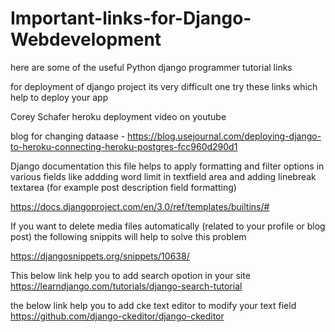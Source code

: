 # Important-links-for-Django-Webdevelopment
here are some of the useful Python django programmer tutorial links 


for deployment of django project its very difficult one try these links which help to deploy your app

Corey Schafer  heroku deployment video on youtube

blog for changing dataase - https://blog.usejournal.com/deploying-django-to-heroku-connecting-heroku-postgres-fcc960d290d1


Django documentation this file helps to apply formatting and filter options in various fields like addding word limit in textfield area
and adding linebreak textarea (for example post description field formatting)

https://docs.djangoproject.com/en/3.0/ref/templates/builtins/#



If you want to delete media files automatically (related to your profile or blog post)  the following snippits will help to solve this problem

https://djangosnippets.org/snippets/10638/

This below link help you to add search opotion in your site 
https://learndjango.com/tutorials/django-search-tutorial


the below link help you to add cke text editor to modify your text field
https://github.com/django-ckeditor/django-ckeditor



